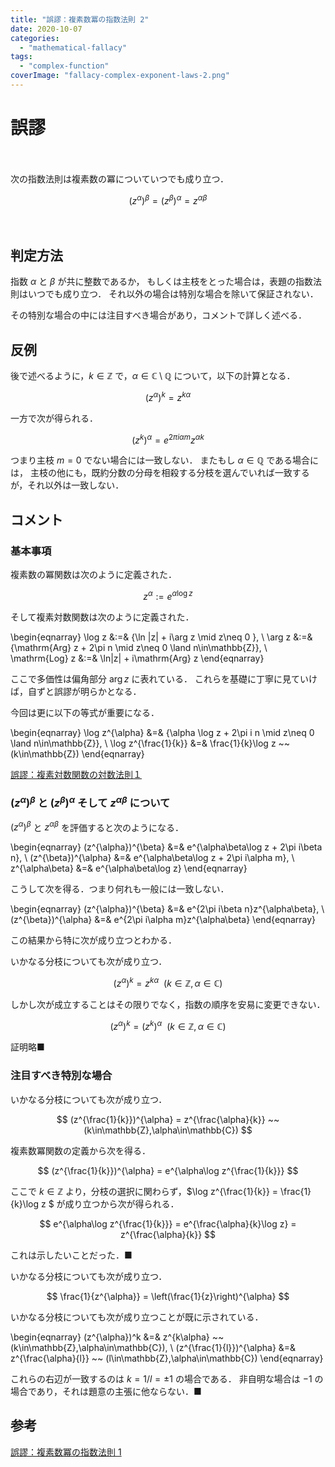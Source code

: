 ```yaml
---
title: "誤謬：複素数冪の指数法則 2"
date: 2020-10-07
categories: 
  - "mathematical-fallacy"
tags: 
  - "complex-function"
coverImage: "fallacy-complex-exponent-laws-2.png"
---
```


# 誤謬

　

次の指数法則は複素数の冪についていつでも成り立つ．

$$ (z^{\alpha})^{\beta} = (z^{\beta})^{\alpha} = z^{\alpha\beta} $$

　

## 判定方法

指数 $\alpha$ と $\beta$ が共に整数であるか， もしくは主枝をとった場合は，表題の指数法則はいつでも成り立つ． それ以外の場合は特別な場合を除いて保証されない．

その特別な場合の中には注目すべき場合があり，コメントで詳しく述べる．

## 反例

後で述べるように，$k\in\mathbb{Z}$ で，$\alpha\in\mathbb{C}\setminus\mathbb{Q}$ について，以下の計算となる．

$$ (z^{\alpha})^k = z^{k\alpha} $$

一方で次が得られる．

$$ (z^k)^{\alpha} = e^{2\pi i\alpha m} z^{\alpha k} $$

つまり主枝 $m=0$ でない場合には一致しない． またもし $\alpha\in\mathbb{Q}$ である場合には， 主枝の他にも，既約分数の分母を相殺する分枝を選んでいれば一致するが，それ以外は一致しない．

## コメント

### 基本事項

複素数の冪関数は次のように定義された．

$$ z^{\alpha} := e^{\alpha\log z} $$

そして複素対数関数は次のように定義された．

\begin{eqnarray} \log z &:=& \{\ln |z| + i\arg z \mid z\neq 0 \}, \\ \arg z &:=& \{\mathrm{Arg} z + 2\pi n \mid z\neq 0 \land n\in\mathbb{Z}\}, \\ \mathrm{Log} z &:=& \ln|z| + i\mathrm{Arg} z \end{eqnarray}

ここで多価性は偏角部分 $\arg z$ に表れている． これらを基礎に丁寧に見ていけば，自ずと誤謬が明らかとなる．

今回は更に以下の等式が重要になる．

\begin{eqnarray} \log z^{\alpha} &=& \{\alpha \log z + 2\pi i n \mid z\neq 0 \land n\in\mathbb{Z}\}, \\ \log z^{\frac{1}{k}} &=& \frac{1}{k}\log z ~~ (k\in\mathbb{Z}) \end{eqnarray}

[誤謬：複素対数関数の対数法則１](https://mathrelish.com/mathematical-fallacy/fallacy-complex-logarithm-laws-1)

### $(z^{\alpha})^{\beta}$ と $(z^{\beta})^{\alpha}$ そして $z^{\alpha\beta}$ について

$(z^{\alpha})^{\beta}$ と $z^{\alpha\beta}$ を評価すると次のようになる．

\begin{eqnarray} (z^{\alpha})^{\beta} &=& e^{\alpha\beta\log z + 2\pi i\beta n}, \\ (z^{\beta})^{\alpha} &=& e^{\alpha\beta\log z + 2\pi i\alpha m}, \\ z^{\alpha\beta} &=& e^{\alpha\beta\log z} \end{eqnarray}

こうして次を得る．つまり何れも一般には一致しない．

\begin{eqnarray} (z^{\alpha})^{\beta} &=& e^{2\pi i\beta n}z^{\alpha\beta}, \\ (z^{\beta})^{\alpha} &=& e^{2\pi i\alpha m}z^{\alpha\beta} \end{eqnarray}

この結果から特に次が成り立つとわかる．

いかなる分枝についても次が成り立つ．

$$ (z^{\alpha})^k = z^{k\alpha} ~~ (k\in\mathbb{Z},\alpha\in\mathbb{C}) $$

しかし次が成立することはその限りでなく，指数の順序を安易に変更できない．

$$ (z^{\alpha})^k = (z^k)^{\alpha} ~~ (k\in\mathbb{Z},\alpha\in\mathbb{C}) $$

証明略■

### 注目すべき特別な場合

いかなる分枝についても次が成り立つ．

$$ (z^{\frac{1}{k}})^{\alpha} = z^{\frac{\alpha}{k}} ~~ (k\in\mathbb{Z},\alpha\in\mathbb{C}) $$

複素数冪関数の定義から次を得る．

$$ (z^{\frac{1}{k}})^{\alpha} = e^{\alpha\log z^{\frac{1}{k}}} $$

ここで $k\in\mathbb{Z}$ より，分枝の選択に関わらず，$\log z^{\frac{1}{k}} = \frac{1}{k}\log z $ が成り立つから次が得られる．

$$ e^{\alpha\log z^{\frac{1}{k}}} = e^{\frac{\alpha}{k}\log z} = z^{\frac{\alpha}{k}} $$

これは示したいことだった．■

いかなる分枝についても次が成り立つ．

$$ \frac{1}{z^{\alpha}} = \left(\frac{1}{z}\right)^{\alpha} $$

いかなる分枝についても次が成り立つことが既に示されている．

\begin{eqnarray} (z^{\alpha})^k &=& z^{k\alpha} ~~ (k\in\mathbb{Z},\alpha\in\mathbb{C}), \\ (z^{\frac{1}{l}})^{\alpha} &=& z^{\frac{\alpha}{l}} ~~ (l\in\mathbb{Z},\alpha\in\mathbb{C}) \end{eqnarray}

これらの右辺が一致するのは $k=1/l=\pm 1$ の場合である． 非自明な場合は $-1$ の場合であり，それは題意の主張に他ならない．■

## 参考

[誤謬：複素数冪の指数法則 1](https://mathrelish.com/mathematical-fallacy/fallacy-complex-exponent-laws-1)
